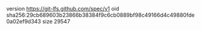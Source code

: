 version https://git-lfs.github.com/spec/v1
oid sha256:29cb689603b23866b38384f9c6cb0889bf98c49166d4c49880fde0a02ef9d343
size 29547
